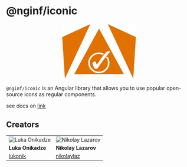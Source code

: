# @nginf/iconic

<p align="center">
   <img src="./projects/docs/public/logo.png" alt="Logo" width="200px" />
</p>

`@nginf/iconic` is an Angular library that allows you to use popular open-source icons as regular components.

see docs on [link](https://nginf.github.io/iconic/)

## Creators

|                                                           |                                                                |
| --------------------------------------------------------- | -------------------------------------------------------------- |
| ![Luka Onikadze](https://github.com/lukonik.png?size=150) | ![Nikolay Lazarov](https://github.com/nikolaylaz.png?size=150) |
| **Luka Onikadze**                                         | **Nikolay Lazarov**                                            |
| [lukonik](https://github.com/lukonik)                     | [nikolaylaz](https://github.com/nikolaylaz)                    |
